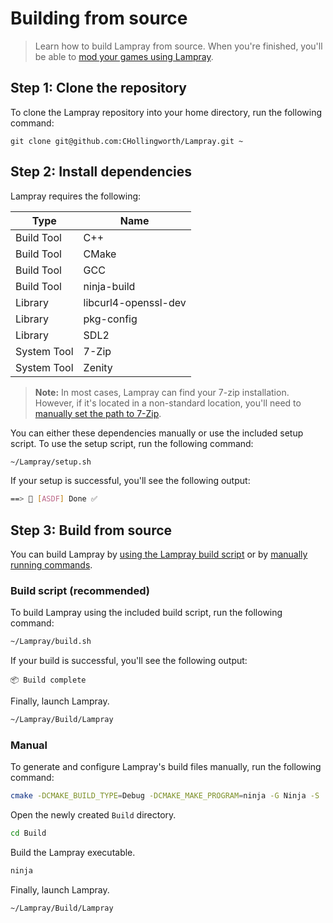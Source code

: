 # Building from source

> Learn how to build Lampray from source. When you're finished, you'll be able to [mod your games using Lampray](./modding-your-game.md).

## Step 1: Clone the repository

To clone the Lampray repository into your home directory, run the following command:

```
git clone git@github.com:CHollingworth/Lampray.git ~
```

## Step 2: Install dependencies

Lampray requires the following:

| Type        | Name                 |
|-------------|----------------------|
| Build Tool  | C++                  |
| Build Tool  | CMake                |
| Build Tool  | GCC                  |
| Build Tool  | ninja-build          |
| Library     | libcurl4-openssl-dev |
| Library     | pkg-config           |
| Library     | SDL2                 |
| System Tool | 7-Zip                |
| System Tool | Zenity               |

> **Note:** In most cases, Lampray can find your 7-zip installation. However, if it's located in a non-standard location, you'll need to [manually set the path to 7-Zip](./customizing-lampray.md#setting-the-path-to-7-zip).

You can either these dependencies manually or use the included setup script. To use the setup script, run the following command:

```bash
~/Lampray/setup.sh
```

If your setup is successful, you'll see the following output:

```bash
==> 💁 [ASDF] Done ✅
```

## Step 3: Build from source

You can build Lampray by [using the Lampray build script](#build-script-recommended) or by [manually running commands](#manual).

### Build script (recommended)

To build Lampray using the included build script, run the following command:

```bash
~/Lampray/build.sh
```

If your build is successful, you'll see the following output:

```
📦 Build complete
```

Finally, launch Lampray.

```bash
~/Lampray/Build/Lampray
```

### Manual

To generate and configure Lampray's build files manually, run the following command:

```bash
cmake -DCMAKE_BUILD_TYPE=Debug -DCMAKE_MAKE_PROGRAM=ninja -G Ninja -S ./ -B ./Build
```

Open the newly created `Build` directory.

```bash
cd Build
```

Build the Lampray executable.

```bash
ninja
```

Finally, launch Lampray.

```bash
~/Lampray/Build/Lampray
```
